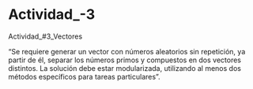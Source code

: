 # Actividad_-3
Actividad_#3_Vectores


“Se requiere generar un vector con números aleatorios sin repetición, ya partir de él, separar los números primos y compuestos en dos vectores distintos. La solución debe estar modularizada, utilizando al menos dos métodos específicos para tareas particulares”.
